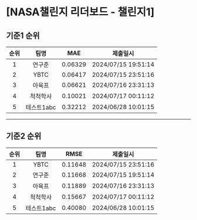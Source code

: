 # [NASA챌린지 리더보드 - 챌린지1]
## 기준1 순위
| 순위 | 팀명 | MAE | 제출일시 |
|:----:|:----:|:-----:|:----:|
| 1 | 연구준 | 0.06329 | 2024/07/15 19:51:14 |
| 2 | YBTC | 0.06417 | 2024/07/15 23:51:16 |
| 3 | 아육프 | 0.06621 | 2024/07/16 23:31:13 |
| 4 | 척척학사 | 0.10021 | 2024/07/17 00:11:12 |
| 5 | 테스트1abc | 0.32212 | 2024/06/28 10:01:15 |
___
## 기준2 순위
| 순위 | 팀명 | RMSE | 제출일시 |
|:----:|:----:|:-----:|:----:|
| 1 | YBTC | 0.11648 | 2024/07/15 23:51:16 |
| 2 | 연구준 | 0.11668 | 2024/07/15 19:51:14 |
| 3 | 아육프 | 0.11889 | 2024/07/16 23:31:13 |
| 4 | 척척학사 | 0.15667 | 2024/07/17 00:11:12 |
| 5 | 테스트1abc | 0.40080 | 2024/06/28 10:01:15 |
